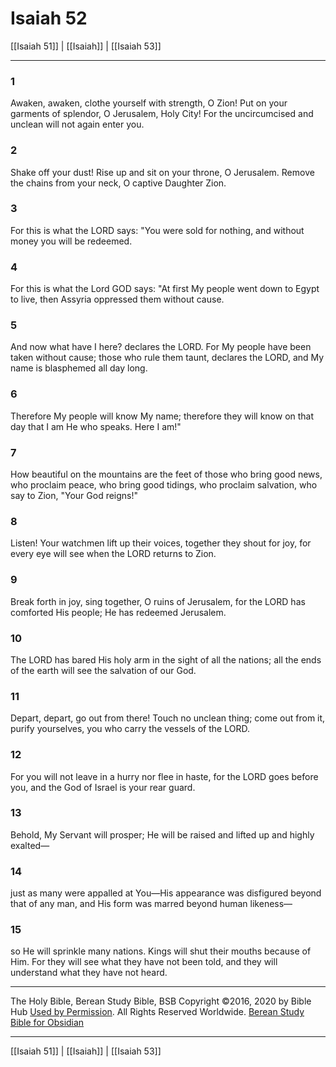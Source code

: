 # Isaiah 52

[[Isaiah 51]] | [[Isaiah]] | [[Isaiah 53]]

---

### 1
Awaken, awaken, clothe yourself with strength, O Zion! Put on your garments of splendor, O Jerusalem, Holy City! For the uncircumcised and unclean will not again enter you.

### 2
Shake off your dust! Rise up and sit on your throne, O Jerusalem. Remove the chains from your neck, O captive Daughter Zion.

### 3
For this is what the LORD says: "You were sold for nothing, and without money you will be redeemed.

### 4
For this is what the Lord GOD says: "At first My people went down to Egypt to live, then Assyria oppressed them without cause.

### 5
And now what have I here? declares the LORD. For My people have been taken without cause; those who rule them taunt, declares the LORD, and My name is blasphemed all day long.

### 6
Therefore My people will know My name; therefore they will know on that day that I am He who speaks. Here I am!"

### 7
How beautiful on the mountains are the feet of those who bring good news, who proclaim peace, who bring good tidings, who proclaim salvation, who say to Zion, "Your God reigns!"

### 8
Listen! Your watchmen lift up their voices, together they shout for joy, for every eye will see when the LORD returns to Zion.

### 9
Break forth in joy, sing together, O ruins of Jerusalem, for the LORD has comforted His people; He has redeemed Jerusalem.

### 10
The LORD has bared His holy arm in the sight of all the nations; all the ends of the earth will see the salvation of our God.

### 11
Depart, depart, go out from there! Touch no unclean thing; come out from it, purify yourselves, you who carry the vessels of the LORD.

### 12
For you will not leave in a hurry nor flee in haste, for the LORD goes before you, and the God of Israel is your rear guard.

### 13
Behold, My Servant will prosper; He will be raised and lifted up and highly exalted—

### 14
just as many were appalled at You—His appearance was disfigured beyond that of any man, and His form was marred beyond human likeness—

### 15
so He will sprinkle many nations. Kings will shut their mouths because of Him. For they will see what they have not been told, and they will understand what they have not heard.

---

The Holy Bible, Berean Study Bible, BSB
Copyright ©2016, 2020 by Bible Hub
[Used by Permission](https://berean.bible/terms.htm). All Rights Reserved Worldwide.
[Berean Study Bible for Obsidian](https://github.com/gapmiss/berean-study-bible-for-obsidian)

---

[[Isaiah 51]] | [[Isaiah]] | [[Isaiah 53]]

